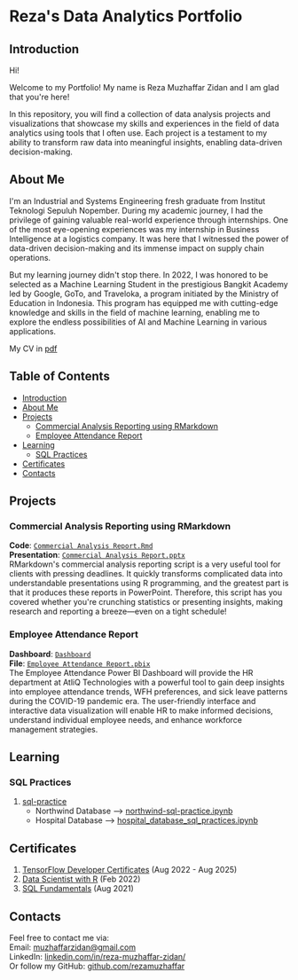 # Reza's Data Analytics Portfolio

## Introduction
Hi!

Welcome to my Portfolio! My name is Reza Muzhaffar Zidan and I am glad that you're here!

In this repository, you will find a collection of data analysis projects and visualizations that showcase my skills and experiences in the field of data analytics using tools that I often use. Each project is a testament to my ability to transform raw data into meaningful insights, enabling data-driven decision-making.

## About Me
I'm an Industrial and Systems Engineering fresh graduate from Institut Teknologi Sepuluh Nopember. During my academic journey, I had the privilege of gaining valuable real-world experience through internships. One of the most eye-opening experiences was my internship in Business Intelligence at a logistics company. It was here that I witnessed the power of data-driven decision-making and its immense impact on supply chain operations.

But my learning journey didn't stop there. In 2022, I was honored to be selected as a Machine Learning Student in the prestigious Bangkit Academy led by Google, GoTo, and Traveloka, a program initiated by the Ministry of Education in Indonesia. This program has equipped me with cutting-edge knowledge and skills in the field of machine learning, enabling me to explore the endless possibilities of AI and Machine Learning in various applications.

My CV in [pdf](https://github.com/rezamuzhaffar/data-analytics-portfolio/blob/main/CV%20Reza%20Muzhaffar%20Zidan.pdf)

## Table of Contents
- [Introduction](#introduction)
- [About Me](#about-me)
- [Projects](#projects)
    + [Commercial Analysis Reporting using RMarkdown](#commercial-analysis-reporting-using-rmarkdown)
    + [Employee Attendance Report](#employee-attendance-report)
- [Learning](#learning)
    + [SQL Practices](#sql-practices)
- [Certificates](#certificates)
- [Contacts](#contacts)

## Projects

### Commercial Analysis Reporting using RMarkdown
**Code**: [`Commercial Analysis Report.Rmd`](https://github.com/rezamuzhaffar/data-analytics-portfolio/blob/main/R/Commercial%20Analysis%20Report/Commercial%20Analysis%20Report.Rmd)<br>
**Presentation**: [`Commercial Analysis Report.pptx`](https://github.com/rezamuzhaffar/data-analytics-portfolio/raw/main/R/Commercial%20Analysis%20Report/Commercial%20Analysis%20Report.pptx)<br>
RMarkdown's commercial analysis reporting script is a very useful tool for clients with pressing deadlines. It quickly transforms complicated data into understandable presentations using R programming, and the greatest part is that it produces these reports in PowerPoint. Therefore, this script has you covered whether you're crunching statistics or presenting insights, making research and reporting a breeze—even on a tight schedule!

### Employee Attendance Report
**Dashboard**: [`Dashboard`](https://www.novypro.com/project/employee-attendance-dashboard)<br>
**File**: [`Employee Attendance Report.pbix`](https://github.com/rezamuzhaffar/data-analytics-portfolio/blob/main/Power%20BI/Employee%20Attendance%20Report.pbix)<br>
The Employee Attendance Power BI Dashboard will provide the HR department at AtliQ Technologies with a powerful tool to gain deep insights into employee attendance trends, WFH preferences, and sick leave patterns during the COVID-19 pandemic era. The user-friendly interface and interactive data visualization will enable HR to make informed decisions, understand individual employee needs, and enhance workforce management strategies.

## Learning

### SQL Practices
1. [sql-practice](https://www.sql-practice.com/)
    - Northwind Database --> [northwind-sql-practice.ipynb](https://github.com/rezamuzhaffar/data-analytics-portfolio/blob/main/SQL/Northwind%20SQL%20Practices.ipynb)
    - Hospital Database --> [hospital_database_sql_practices.ipynb](https://github.com/rezamuzhaffar/data-analytics-portfolio/blob/main/SQL/Hospital%20SQL%20Practices/Hospital%20SQL%20Practices.ipynb)

## Certificates
1. [TensorFlow Developer Certificates](https://www.credential.net/c0bc75b2-6866-4c60-aa7f-049841f71f9d#gs.090azs) (Aug 2022 - Aug 2025)
2. [Data Scientist with R](https://www.datacamp.com/statement-of-accomplishment/track/015af59b159af7db26f81a0061a919d457359a92) (Feb 2022)
3. [SQL Fundamentals](https://www.datacamp.com/statement-of-accomplishment/track/2f5712cbe98cabf1748e9a9473655278cb7fe0d8) (Aug 2021)

## Contacts
Feel free to contact me via:<br>
Email: muzhaffarzidan@gmail.com <br />
LinkedIn: [linkedin.com/in/reza-muzhaffar-zidan/](https://www.linkedin.com/in/reza-muzhaffar-zidan/) <br />
Or follow my GitHub: [github.com/rezamuzhaffar](https://github.com/rezamuzhaffar)